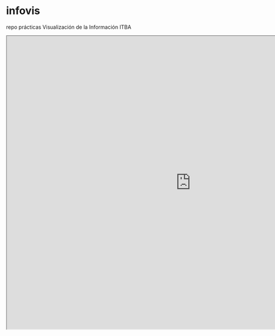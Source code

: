 # infovis
repo prácticas Visualización de la Información ITBA

<iframe id="inlineFrameExample"
    title="Inline Frame Example"
    width="1000"
    height="800"
    src="https://public.tableau.com/views/MakeOverMonday2019week47/Dashboard1?:display_count=y&:origin=viz_share_link">
</iframe>
